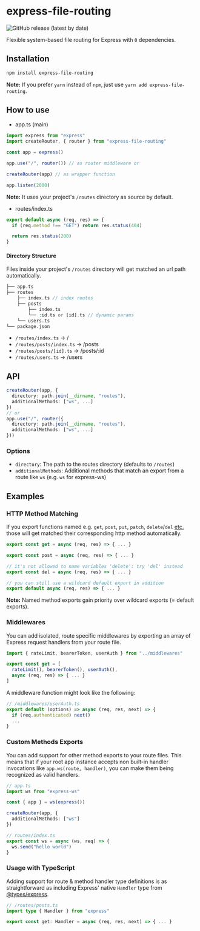 # express-file-routing

![GitHub release (latest by date)](https://img.shields.io/github/v/release/matthiaaas/express-file-routing?color=brightgreen&label=latest)

Flexible system-based file routing for Express with `0` dependencies.

## Installation

```bash
npm install express-file-routing
```

**Note:** If you prefer `yarn` instead of `npm`, just use `yarn add express-file-routing`.

## How to use

- app.ts (main)

```ts
import express from "express"
import createRouter, { router } from "express-file-routing"

const app = express()

app.use("/", router()) // as router middleware or

createRouter(app) // as wrapper function

app.listen(2000)
```

**Note:** It uses your project's `/routes` directory as source by default.

- routes/index.ts

```ts
export default async (req, res) => {
  if (req.method !== "GET") return res.status(404)

  return res.status(200)
}
```

#### Directory Structure

Files inside your project's `/routes` directory will get matched an url path automatically.

```php
├── app.ts
├── routes
    ├── index.ts // index routes
    ├── posts
        ├── index.ts
        └── :id.ts or [id].ts // dynamic params
    └── users.ts
└── package.json
```

- `/routes/index.ts` → /
- `/routes/posts/index.ts` → /posts
- `/routes/posts/[id].ts` → /posts/:id
- `/routes/users.ts` → /users

## API

```ts
createRouter(app, {
  directory: path.join(__dirname, "routes"),
  additionalMethods: ["ws", ...]
})
// or
app.use("/", router({
  directory: path.join(__dirname, "routes"),
  additionalMethods: ["ws", ...]
}))
```

### Options

- `directory`: The path to the routes directory (defaults to `/routes`)
- `additionalMethods`: Additional methods that match an export from a route like `ws` (e.g. `ws` for express-ws)

## Examples

### HTTP Method Matching

If you export functions named e.g. `get`, `post`, `put`, `patch`, `delete`/`del` [etc.](https://developer.mozilla.org/en-US/docs/Web/HTTP/Methods) those will get matched their corresponding http method automatically.

```ts
export const get = async (req, res) => { ... }

export const post = async (req, res) => { ... }

// it's not allowed to name variables 'delete': try 'del' instead
export const del = async (req, res) => { ... }

// you can still use a wildcard default export in addition
export default async (req, res) => { ... }
```

**Note:** Named method exports gain priority over wildcard exports (= default exports).

### Middlewares

You can add isolated, route specific middlewares by exporting an array of Express request handlers from your route file.

```ts
import { rateLimit, bearerToken, userAuth } from "../middlewares"

export const get = [
  rateLimit(), bearerToken(), userAuth(),
  async (req, res) => { ... }
]
```

A middleware function might look like the following:

```ts
// /middlewares/userAuth.ts
export default (options) => async (req, res, next) => {
  if (req.authenticated) next()
  ...
}
```

### Custom Methods Exports

You can add support for other method exports to your route files. This means that if your root app instance accepts non built-in handler invocations like `app.ws(route, handler)`, you can make them being recognized as valid handlers.

```ts
// app.ts
import ws from "express-ws"

const { app } = ws(express())

createRouter(app, {
  additionalMethods: ["ws"]
})

// routes/index.ts
export const ws = async (ws, req) => {
  ws.send("hello world")
}
```

### Usage with TypeScript

Adding support for route & method handler type definitions is as straightforward as including Express' native `Handler` type from [@types/express](https://www.npmjs.com/package/@types/express).

```ts
// /routes/posts.ts
import type { Handler } from "express"

export const get: Handler = async (req, res, next) => { ... }
```
